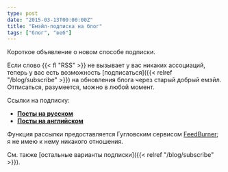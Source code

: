 ```yaml
---
type: post
date: "2015-03-13T00:00:00Z"
title: "Емэйл-подписка на блог"
tags: ["блог", "веб"]
---
```


Короткое объявление о новом способе подписки.

Если слово {{< fl "RSS" >}} не вызывает у вас никаких ассоциаций, теперь у вас есть возможность [подписаться]({{< relref "/blog/subscribe" >}}) на обновления блога через старый добрый емэйл. Отписаться, разумеется, можно в любой момент.

<!--more-->

Ссылки на подписку:

* **[Посты на русском](https://feedburner.google.com/fb/a/mailverify?uri=yktoo_ru&loc=ru_RU)**
* **[Посты на английском](https://feedburner.google.com/fb/a/mailverify?uri=yktoo_en&loc=ru_RU)**

Функция рассылки предоставляется Гугловским сервисом [FeedBurner](https://feedburner.google.com/); я не имею к нему никакого отношения.

См. также [остальные варианты подписки]({{< relref "/blog/subscribe" >}}).

